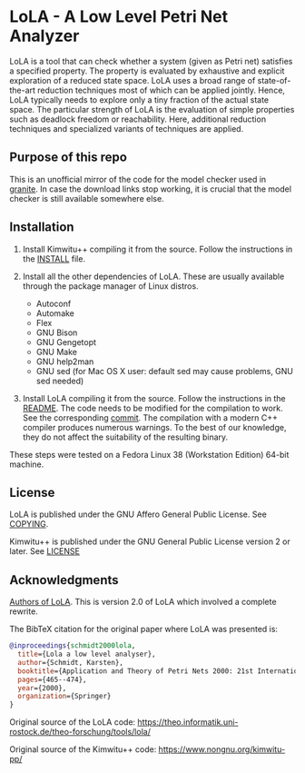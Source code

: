 # LoLA - A Low Level Petri Net Analyzer

LoLA is a tool that can check whether a system (given as Petri net) satisfies a specified property. The property is evaluated by exhaustive and explicit exploration of a reduced state space. LoLA uses a broad range of state-of-the-art reduction techniques most of which can be applied jointly. Hence, LoLA typically needs to explore only a tiny fraction of the actual state space. The particular strength of LoLA is the evaluation of simple properties such as deadlock freedom or reachability. Here, additional reduction techniques and specialized variants of techniques are applied.

## Purpose of this repo

This is an unofficial mirror of the code for the model checker used in [granite](https://github.com/hlisdero/granite/).
In case the download links stop working, it is crucial that the model checker is still available somewhere else.

## Installation

1. Install Kimwitu++ compiling it from the source. Follow the instructions in the [INSTALL](./kimwitu++/INSTALL) file.

2. Install all the other dependencies of LoLA. These are usually available through the package manager of Linux distros.
  
    * Autoconf
    * Automake
    * Flex
    * GNU Bison
    * GNU Gengetopt
    * GNU Make
    * GNU help2man
    * GNU sed (for Mac OS X user: default sed may cause problems, GNU sed needed)

3. Install LoLA compiling it from the source. Follow the instructions in the [README](./lola/README).
The code needs to be modified for the compilation to work. See the corresponding [commit](https://github.com/hlisdero/lola/commit/fe5323ccf1584622517fbeef1feeaa743494fa3b).
The compilation with a modern C++ compiler produces numerous warnings. To the best of our knowledge, they do not affect the suitability of the resulting binary.

These steps were tested on a Fedora Linux 38 (Workstation Edition) 64-bit machine.

## License

LoLA is published under the GNU Affero General Public License. See [COPYING](./lola/COPYING).

Kimwitu++ is published under the GNU General Public License version 2 or later. See [LICENSE](./kimwitu%2B%2B/LICENCE)

## Acknowledgments

[Authors of LoLA](./lola/AUTHORS). This is version 2.0 of LoLA which involved a complete rewrite.

The BibTeX citation for the original paper where LoLA was presented is:

```bibtex
@inproceedings{schmidt2000lola,
  title={Lola a low level analyser},
  author={Schmidt, Karsten},
  booktitle={Application and Theory of Petri Nets 2000: 21st International Conference, ICATPN 2000 Aarhus, Denmark, June 26--30, 2000 Proceedings 21},
  pages={465--474},
  year={2000},
  organization={Springer}
}
```

Original source of the LoLA code: <https://theo.informatik.uni-rostock.de/theo-forschung/tools/lola/>

Original source of the Kimwitu++ code: <https://www.nongnu.org/kimwitu-pp/>

